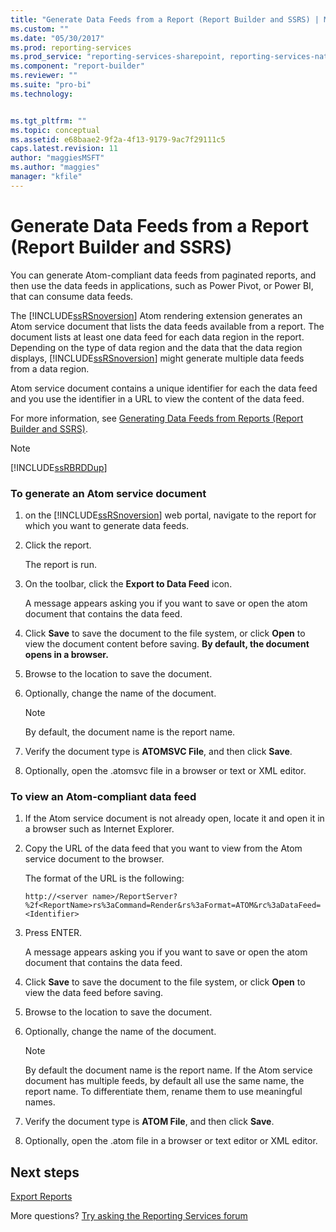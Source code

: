 ```yaml
---
title: "Generate Data Feeds from a Report (Report Builder and SSRS) | Microsoft Docs"
ms.custom: ""
ms.date: "05/30/2017"
ms.prod: reporting-services
ms.prod_service: "reporting-services-sharepoint, reporting-services-native"
ms.component: "report-builder"
ms.reviewer: ""
ms.suite: "pro-bi"
ms.technology: 


ms.tgt_pltfrm: ""
ms.topic: conceptual
ms.assetid: e68baae2-9f2a-4f13-9179-9ac7f29111c5
caps.latest.revision: 11
author: "maggiesMSFT"
ms.author: "maggies"
manager: "kfile"
---
```


# Generate Data Feeds from a Report (Report Builder and SSRS)

You can generate Atom-compliant data feeds from paginated reports, and then use the data feeds in applications, such as Power Pivot, or Power BI, that can consume data feeds.  
  
 The [!INCLUDE[ssRSnoversion](../../includes/ssrsnoversion-md.md)] Atom rendering extension generates an Atom service document that lists the data feeds available from a report. The document lists at least one data feed for each data region in the report. Depending on the type of data region and the data that the data region displays, [!INCLUDE[ssRSnoversion](../../includes/ssrsnoversion-md.md)] might generate multiple data feeds from a data region.  
  
 Atom service document contains a unique identifier for each the data feed and you use the identifier in a URL to view the content of the data feed.  
  
 For more information, see [Generating Data Feeds from Reports &#40;Report Builder and SSRS&#41;](../../reporting-services/report-builder/generating-data-feeds-from-reports-report-builder-and-ssrs.md).  
  
> [!NOTE]  
>  [!INCLUDE[ssRBRDDup](../../includes/ssrbrddup-md.md)]  
  
### To generate an Atom service document  
  
1.  on the [!INCLUDE[ssRSnoversion](../../includes/ssrsnoversion-md.md)] web portal, navigate to the report for which you want to generate data feeds.  
  
2.  Click the report.  
  
     The report is run.  
  
3.  On the toolbar, click the **Export to Data Feed** icon.  
  
     A message appears asking you if you want to save or open the atom document that contains the data feed.  
  
4.  Click **Save** to save the document to the file system, or click **Open** to view the document content before saving. **By default, the document opens in a browser.**  
  
5.  Browse to the location to save the document.  
  
6.  Optionally, change the name of the document.  
  
    > [!NOTE]  
    >  By default, the document name is the report name.  
  
7.  Verify the document type is **ATOMSVC File**, and then click **Save**.  
  
8.  Optionally, open the .atomsvc file in a browser or text or XML editor.  
  
### To view an Atom-compliant data feed  
  
1.  If the Atom service document is not already open, locate it and open it in a browser such as Internet Explorer.  
  
2.  Copy the URL of the data feed that you want to view from the Atom service document to the browser.  
  
     The format of the URL is the following:  
  
     `http://<server name>/ReportServer?%2f<ReportName>rs%3aCommand=Render&rs%3aFormat=ATOM&rc%3aDataFeed=<Identifier>`  
  
3.  Press ENTER.  
  
     A message appears asking you if you want to save or open the atom document that contains the data feed.  
  
4.  Click **Save** to save the document to the file system, or click **Open** to view the data feed before saving.  
  
5.  Browse to the location to save the document.  
  
6.  Optionally, change the name of the document.  
  
    > [!NOTE]  
    >  By default the document name is the report name. If the Atom service document has multiple feeds, by default all use the same name, the report name. To differentiate them, rename them to use meaningful names.  
  
7.  Verify the document type is **ATOM File**, and then click **Save**.  
  
8.  Optionally, open the .atom file in a browser or text editor or XML editor.  

## Next steps

[Export Reports](../../reporting-services/report-builder/export-reports-report-builder-and-ssrs.md)  

More questions? [Try asking the Reporting Services forum](http://go.microsoft.com/fwlink/?LinkId=620231)
